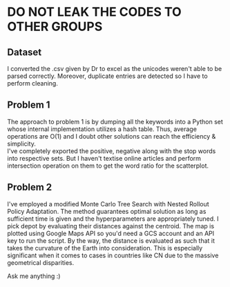 # DO NOT LEAK THE CODES TO OTHER GROUPS

## Dataset
I converted the .csv given by Dr to excel as the unicodes weren't able to be parsed correctly. Moreover, duplicate entries are detected so I have to perform cleaning. 

## Problem 1
The approach to problem 1 is by dumping all the keywords into a Python set whose internal implementation utilizes a hash table. Thus, average operations are O(1) and I doubt other solutions can reach the efficiency & simplicity.  
I've completely exported the positive, negative along with the stop words into respective sets. But I haven't textise online articles and perform intersection operation on them to get the word ratio for the scatterplot.

## Problem 2
I've employed a modified Monte Carlo Tree Search with Nested Rollout Policy Adaptation. The method guarantees optimal solution as long as sufficient time is given and the hyperparameters are appropriately tuned. I pick depot by evaluating their distances against the centroid. The map is plotted using Google Maps API so you'd need a GCS account and an API key to run the script. By the way, the distance is evaluated as such that it takes the curvature of the Earth into consideration. This is especially significant when it comes to cases in countries like CN due to the massive geometrical disparities.

  
Ask me anything :)

